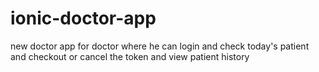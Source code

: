 # ionic-doctor-app

new doctor app for doctor where he can login and check today's patient and checkout or cancel the token and view patient history
